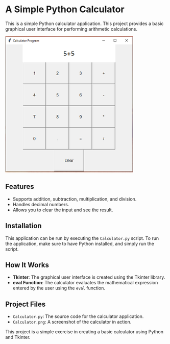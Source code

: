# A Simple Python Calculator

This is a simple Python calculator application. This project provides a basic graphical user interface for performing arithmetic calculations.

<img src="Calculator.PNG" alt="Calculator Screenshot" width="400">

## Features
- Supports addition, subtraction, multiplication, and division.
- Handles decimal numbers.
- Allows you to clear the input and see the result.

## Installation
This application can be run by executing the `Calculator.py` script. To run the application, make sure to have Python installed, and simply run the script.

## How It Works
- **Tkinter**: The graphical user interface is created using the Tkinter library.
- **eval Function**: The calculator evaluates the mathematical expression entered by the user using the `eval` function.

## Project Files
- `Calculator.py`: The source code for the calculator application.
- `Calculator.png`: A screenshot of the calculator in action.

This project is a simple exercise in creating a basic calculator using Python and Tkinter.
